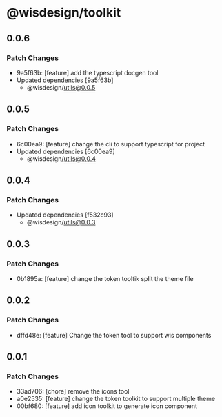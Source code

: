 # @wisdesign/toolkit

## 0.0.6

### Patch Changes

- 9a5f63b: [feature] add the typescript docgen tool
- Updated dependencies [9a5f63b]
  - @wisdesign/utils@0.0.5

## 0.0.5

### Patch Changes

- 6c00ea9: [feature] change the cli to support typescript for project
- Updated dependencies [6c00ea9]
  - @wisdesign/utils@0.0.4

## 0.0.4

### Patch Changes

- Updated dependencies [f532c93]
  - @wisdesign/utils@0.0.3

## 0.0.3

### Patch Changes

- 0b1895a: [feature] change the token tooltik split the theme file

## 0.0.2

### Patch Changes

- dffd48e: [feature] Change the token tool to support wis components

## 0.0.1

### Patch Changes

- 33ad706: [chore] remove the icons tool
- a0e2535: [feature] change the token toolkit to support multiple theme
- 00bf680: [feature] add icon toolkit to generate icon component
